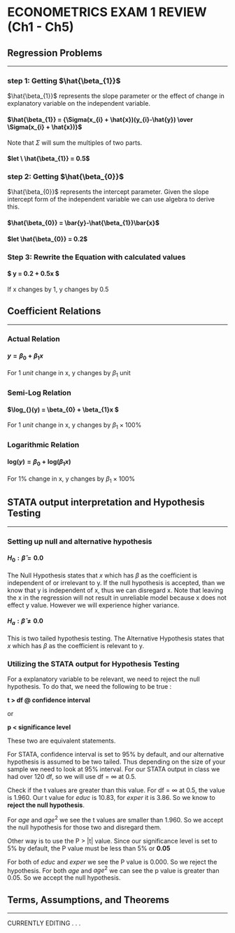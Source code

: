 # ECONOMETRICS EXAM 1 REVIEW (Ch1 - Ch5)



## Regression Problems

---

### step 1: Getting $\hat{\beta_{1}}$

$\hat{\beta_{1}}$ represents the slope parameter or the effect of change in explanatory variable on the independent variable.

#### $\hat{\beta_{1}} = {\Sigma(x_{i} + \hat{x})(y_{i}-\hat{y}) \over \Sigma(x_{i} + \hat{x})}$

Note that $\Sigma$ will sum the multiples of two parts.

#### $let \ \hat{\beta_{1}} = 0.5$

### step 2: Getting $\hat{\beta_{0}}$

$\hat{\beta_{0}}$ represents the intercept parameter. Given the slope intercept form of the independent variable we can use algebra to derive this.

#### $\hat{\beta_{0}} = \bar{y}-\hat{\beta_{1}}\bar{x}$

#### $let \hat{\beta_{0}} = 0.2$

### Step 3: Rewrite the Equation with calculated values

#### $ y =  0.2 + 0.5x $

If x changes by 1, y changes by 0.5



## Coefficient Relations
---

### Actual Relation
#### $y = \beta_{0} + \beta_{1}x$

For $1 \ unit$ change in x, y changes by $\beta_{1}$ unit

### Semi-Log Relation
#### $\log_{}(y) = \beta_{0} + \beta_{1}x $

For $1 \ unit$ change in x, y changes by $\beta_{1} \times 100\%$

### Logarithmic Relation
#### $\log_{}(y) = \beta_{0} + \log_{}(\beta_{1}x)$

For $1\%$ change in x, y changes by $\beta_{1} \times 100\%$



## STATA output interpretation and Hypothesis Testing
---
### Setting up null and alternative hypothesis

#### $H_{0} : \hat{\beta} = 0.0$

The Null Hypothesis states that $x$ which has $\beta$ as the coefficient is independent of or irrelevant to y. If the null hypothesis is accepted, than we know that y is independent of x, thus we can disregard x. Note that leaving the x in the regression will not result in unreliable model because x does not effect y value. However we will experience higher variance.

#### $H_{a} : \hat{\beta} \neq 0.0$

This is two tailed hypothesis testing. The Alternative Hypothesis states that $x$ which has $\beta$ as the coefficient is relevant to y. 

### Utilizing the STATA output for Hypothesis Testing

For a explanatory variable to be relevant, we need to reject the null hypothesis. To do that, we need the following to be true :

**t > df @ confidence interval**

or

**p < significance level**

These two are equivalent statements.

For STATA, confidence interval is set to 95% by default, and our alternative hypothesis is assumed to be two tailed. Thus depending on the size of your sample we need to look at 95% interval. For our STATA output in class we had over 120 df, so we will use df = $\infty$ at 0.5.

Check if the t values are greater than this value. For df = $\infty$ at 0.5, the value is 1.960. Our t value for $educ$ is 10.83, for $exper$ it is 3.86. So we know to **reject the null hypothesis**.

For $age$ and $age^2$ we see the t values are smaller than 1.960. So we accept the null hypothesis for those two and disregard them.

Other way is to use the P > |t| value. Since our significance level is set to 5% by default, the P value must be less than 5% or **0.05**

For both of $educ$ and $exper$ we see the P value is 0.000. So we reject the hypothesis. For both $age$ and $age^2$ we can see the p value is greater than 0.05. So we accept the null hypothesis.



## Terms, Assumptions, and Theorems
---

CURRENTLY EDITING . . .

